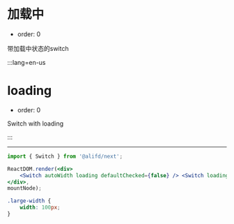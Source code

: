 # 加载中

- order: 0

带加载中状态的switch

:::lang=en-us
# loading

- order: 0

Switch with loading

:::

---

````jsx
import { Switch } from '@alifd/next';

ReactDOM.render(<div>
    <Switch autoWidth loading defaultChecked={false} /> <Switch loading defaultChecked />
</div>,
mountNode);
````

````css
.large-width {
    width: 100px;
}
````
